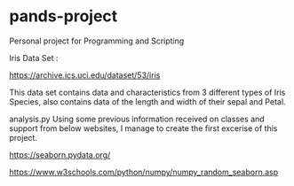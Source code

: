 # pands-project
Personal project for Programming and Scripting

Iris Data Set :

https://archive.ics.uci.edu/dataset/53/iris

This data set contains data and characteristics from 3 different types of Iris Species, also contains data of the length and width of their sepal and Petal.

analysis.py
Using some previous information received on classes and support from below websites, I manage to create the first excerise of this project.

https://seaborn.pydata.org/

https://www.w3schools.com/python/numpy/numpy_random_seaborn.asp
